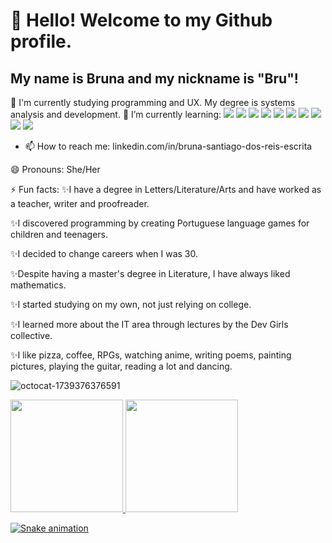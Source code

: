 # 👋 Hello! Welcome to my Github profile.
## My name is Bruna and my nickname is "Bru"!


🔭 I'm currently studying programming and UX. My degree is systems analysis and development.
🌱 I’m currently learning:
<img src="https://cdn.jsdelivr.net/gh/devicons/devicon@latest/icons/java/java-original.svg" /> <img src="https://cdn.jsdelivr.net/gh/devicons/devicon@latest/icons/javascript/javascript-original.svg" /> <img src="https://cdn.jsdelivr.net/gh/devicons/devicon@latest/icons/python/python-original.svg" /> <img src="https://cdn.jsdelivr.net/gh/devicons/devicon@latest/icons/html5/html5-original.svg" /> <img src="https://cdn.jsdelivr.net/gh/devicons/devicon@latest/icons/css3/css3-original.svg" /> <img src="https://cdn.jsdelivr.net/gh/devicons/devicon@latest/icons/git/git-original.svg" /> <img src="https://cdn.jsdelivr.net/gh/devicons/devicon@latest/icons/github/github-original.svg" /> <img src="https://cdn.jsdelivr.net/gh/devicons/devicon@latest/icons/markdown/markdown-original.svg" /> <img src="https://cdn.jsdelivr.net/gh/devicons/devicon@latest/icons/vscode/vscode-original.svg" /> <img src="https://cdn.jsdelivr.net/gh/devicons/devicon@latest/icons/figma/figma-original.svg" />
                            
- 📫 How to reach me: linkedin.com/in/bruna-santiago-dos-reis-escrita

😄 Pronouns: She/Her

⚡ Fun facts: 
✨I have a degree in Letters/Literature/Arts and have worked as a teacher, writer and proofreader.

✨I discovered programming by creating Portuguese language games for children and teenagers.

✨I decided to change careers when I was 30.

✨Despite having a master's degree in Literature, I have always liked mathematics.

✨I started studying on my own, not just relying on college.

✨I learned more about the IT area through lectures by the Dev Girls collective.

✨I like pizza, coffee, RPGs, watching anime, writing poems, painting pictures, playing the guitar, reading a lot and dancing.

![octocat-1739376376591](https://github.com/user-attachments/assets/36616f4d-a2e6-404e-9272-1b6c828e3344)

<div>
<a href="https://github.com/brunasdr9412">
<img loading="lazy" height="180em" src="https://github-readme-stats.vercel.app/api/top-langs/?username=brunasdr9412&layout=compact&langs_count=7&theme=dracula"/>
<img loading="lazy" height="180em" src="https://github-readme-stats.vercel.app/api?username=brunasdr9412&show_icons=true&theme=dracula&include_all_commits=true&count_private=true"/>
</div>

![Snake animation](https://github.com/brunasdr9412/brunasdr9412/blob/output/github-contribution-grid-snake.svg)
